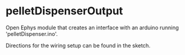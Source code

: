 # pelletDispenserOutput
Open Ephys module that creates an interface with an arduino running 'pelletDispenser.ino'. 

Directions for the wiring setup can be found in the sketch.
